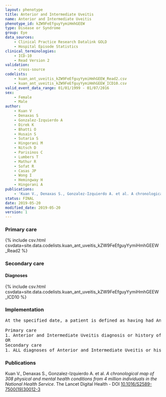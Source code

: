 ```yaml
---
layout: phenotype
title: Anterior and Intermediate Uveitis
name: Anterior and Intermediate Uveitis
phenotype_id: kZW9FeEfguyYymiHmhGEEW 
type: Disease or Syndrome
group: Eye
data_sources: 
    - Clinical Practice Research Datalink GOLD
    - Hospital Episode Statistics
clinical_terminologies: 
    - ICD-10
    - Read Version 2
validation: 
    - cross-source
codelists: 
    - kuan_ant_uveitis_kZW9FeEfguyYymiHmhGEEW_Read2.csv
    - kuan_ant_uveitis_kZW9FeEfguyYymiHmhGEEW_ICD10.csv
valid_event_data_range: 01/01/1999 - 01/07/2016
sex: 
    - Female
    - Male
author: 
    - Kuan V
    - Denaxas S
    - Gonzalez-Izquierdo A
    - Direk K
    - Bhatti O
    - Husain S
    - Sutaria S
    - Hingorani M
    - Nitsch D
    - Parisinos C
    - Lumbers T
    - Mathur R
    - Sofat R
    - Casas JP
    - Wong I
    - Hemingway H
    - Hingorani A
publications: 
    - 'Kuan V., Denaxas S., Gonzalez-Izquierdo A. et al. A chronological map of 308 physical and mental health conditions from 4 million individuals in the National Health Service. The Lancet Digital Health - DOI: 10.1016/S2589-7500(19)30012-3' 
status: FINAL
date: 2019-05-20
modified_date: 2019-05-20
version: 1
---
```

### Primary care 
{% include csv.html csvdata=site.data.codelists.kuan_ant_uveitis_kZW9FeEfguyYymiHmhGEEW_Read2 %}
### Secondary care 
#### Diagnoses 
{% include csv.html csvdata=site.data.codelists.kuan_ant_uveitis_kZW9FeEfguyYymiHmhGEEW_ICD10 %}
### Implementation 
<pre>At the specified date, a patient is defined as having had Anterior and Intermediate Uveitis IF they meet the criteria for any of the following on or before the specified date. The earliest date on which the individual meets any of the following criteria on or before the specified date is defined as the first event date:

Primary care
1. Anterior and Intermediate Uveitis diagnosis or history of diagnosis during a consultation 
OR
Secondary care
1. ALL diagnoses of Anterior and Intermediate Uveitis or history of diagnosis during a hospitalization</pre> 
 
### Publications 
Kuan V., Denaxas S., Gonzalez-Izquierdo A. et al. _A chronological map of 308 physical and mental health conditions from 4 million individuals in the National Health Service_. The Lancet Digital Health - DOI <a href='https://www.thelancet.com/journals/landig/article/PIIS2589-7500(19)30012-3/fulltext'>10.1016/S2589-7500(19)30012-3</a>